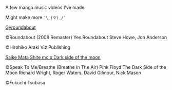 A few manga music videos I've made. 

Might make more ```¯\_(ツ)_/¯```

[Gyroundabout](https://youtu.be/FxdY0OGdBx0 "Gyroundabout")

©Roundabout (2008 Remaster)
Yes
Roundabout
Steve Howe, Jon Anderson

©Hirohiko Araki
Viz Publishing


[Saike Mata Shite mo x Dark side of the moon](https://youtu.be/61nG8p8SgbI "Saike Mata Shite mo x Dark side of the moon")

©Speak To Me/Breathe (Breathe In The Air)
Pink Floyd
The Dark Side of the Moon
Richard Wright, Roger Waters, David Gilmour, Nick Mason

©Fukuchi Tsubasa
